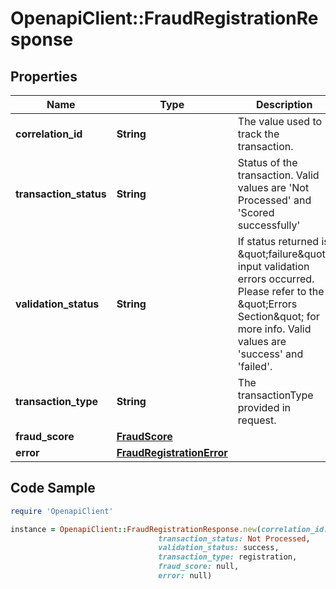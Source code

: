 # OpenapiClient::FraudRegistrationResponse

## Properties

Name | Type | Description | Notes
------------ | ------------- | ------------- | -------------
**correlation_id** | **String** | The value used to track the transaction. | [optional] 
**transaction_status** | **String** | Status of the transaction. Valid values are &#39;Not Processed&#39; and &#39;Scored successfully&#39; | [optional] 
**validation_status** | **String** | If status returned is \&quot;failure\&quot;, input validation errors occurred. Please refer to the \&quot;Errors Section\&quot; for more info. Valid values are &#39;success&#39; and &#39;failed&#39;. | [optional] 
**transaction_type** | **String** | The transactionType provided in request. | [optional] 
**fraud_score** | [**FraudScore**](FraudScore.md) |  | [optional] 
**error** | [**FraudRegistrationError**](FraudRegistrationError.md) |  | [optional] 

## Code Sample

```ruby
require 'OpenapiClient'

instance = OpenapiClient::FraudRegistrationResponse.new(correlation_id: 228.6277057434761,
                                 transaction_status: Not Processed,
                                 validation_status: success,
                                 transaction_type: registration,
                                 fraud_score: null,
                                 error: null)
```


